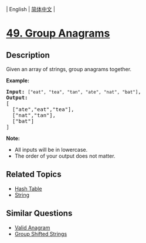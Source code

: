 
| English | [简体中文](README.md) |

# [49. Group Anagrams](https://leetcode-cn.com/problems/group-anagrams/)

## Description

<p>Given an array of strings, group anagrams together.</p>

<p><strong>Example:</strong></p>

<pre>
<strong>Input:</strong> <code>[&quot;eat&quot;, &quot;tea&quot;, &quot;tan&quot;, &quot;ate&quot;, &quot;nat&quot;, &quot;bat&quot;]</code>,
<strong>Output:</strong>
[
  [&quot;ate&quot;,&quot;eat&quot;,&quot;tea&quot;],
  [&quot;nat&quot;,&quot;tan&quot;],
  [&quot;bat&quot;]
]</pre>

<p><strong>Note:</strong></p>

<ul>
	<li>All inputs will be in lowercase.</li>
	<li>The order of your output does not&nbsp;matter.</li>
</ul>


## Related Topics

- [Hash Table](https://leetcode-cn.com/tag/hash-table)
- [String](https://leetcode-cn.com/tag/string)

## Similar Questions

- [Valid Anagram](../valid-anagram/README_EN.md)
- [Group Shifted Strings](../group-shifted-strings/README_EN.md)
